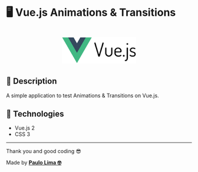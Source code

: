 # 🖥️ Vue.js Animations & Transitions

<h1 align="center">
  <img src=".github/logo.png" width="200px" />
</h1>

## 🔎️ Description
A simple application to test Animations & Transitions on Vue.js.

## 🚀️ Technologies

- Vue.js 2
- CSS 3

---

Thank you and good coding 😎️

Made by **<a href="https://paulophlp.github.io/portfolio/" target="__blank">Paulo Lima 🤓️</a>**
